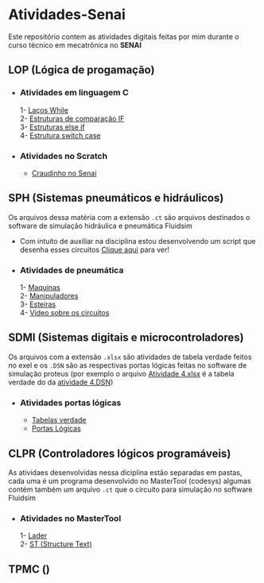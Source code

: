 # Atividades-Senai
Este repositório contem as atividades digitais feitas por mim durante o curso técnico em mecatrônica no **SENAI**  

## LOP (Lógica de progamação)  
- ### Atividades em linguagem C  
  1- [Laços While](https://github.com/samuelc254/Atividades-SENAI/blob/main/LOP/Linguagem%20C/1-%20Laços%20While.c)  
  2- [Estruturas de comparação IF](https://github.com/samuelc254/Atividades-SENAI/blob/main/LOP/Linguagem%20C/2-%20Estruturas%20de%20comparação%20If.c)  
  3- [Estruturas else if](https://github.com/samuelc254/Atividades-SENAI/blob/main/LOP/Linguagem%20C/3-%20Estruturas%20else%20if.c)  
  4- [Estrutura switch case](https://github.com/samuelc254/Atividades-SENAI/blob/main/LOP/Linguagem%20C/4-%20Estrutura%20switch%20case.c)
   
- ### Atividades no Scratch  
  - [Craudinho no Senai](https://scratch.mit.edu/projects/579456648/)  
  
## SPH (Sistemas pneumáticos e hidráulicos)  
Os arquivos dessa matéria com a extensão `.ct` são arquivos destinados o software de simulação hidráulica e pneumática Fluidsim
- Com intuito de auxiliar na disciplina estou desenvolvendo um script que desenha esses circuitos [Clique aqui](https://github.com/samuelc254/Electro-pneumatic-circuit-drawer) para ver!  
  
- ### Atividades  de pneumática
  1- [Maquinas](https://github.com/samuelc254/Atividades-SENAI/tree/main/SPH/Maquinas)  
  2- [Manipuladores](https://github.com/samuelc254/Atividades-SENAI/tree/main/SPH/Manipuladores)  
  3- [Esteiras](https://github.com/samuelc254/Atividades-SENAI/tree/main/SPH/Esteiras)  
  4- [Vídeo sobre os circuitos](https://youtu.be/KFOlISVIOaU) 
  
## SDMI (Sistemas digitais  e microcontroladores)
Os arquivos com a extensão `.xlsx` são atividades de tabela verdade feitos no exel e os `.DSN` são as respectivas portas lógicas feitas no software de simulação proteus (por exemplo o arquivo [Atividade 4.xlsx](https://github.com/samuelc254/Atividades-SENAI/blob/main/SDMI/Tabelas%20verdade/atividade%204.xlsx) é a tabela verdade do da [atividade 4.DSN](https://github.com/samuelc254/Atividades-SENAI/blob/main/SDMI/Portas%20L%C3%B3gicas/atividade%204.DSN))
  
- ### Atividades portas lógicas
  - [Tabelas verdade](https://github.com/samuelc254/Atividades-SENAI/tree/main/SDMI/Tabelas%20verdade)  
  - [Portas Lógicas](https://github.com/samuelc254/Atividades-SENAI/tree/main/SDMI/Portas%20L%C3%B3gicas)

## CLPR (Controladores lógicos programáveis)
As atividaes desenvolvidas nessa diciplina estão separadas em pastas, cada uma é um programa desenvolvido no MasterTool (codesys) algumas contém também um arquivo `.ct` que o circuito para simulação no software Fluidsim  
  
- ### Atividades no MasterTool
  1- [Lader](https://github.com/samuelc254/Atividades-SENAI/tree/main/CLPR/Lader)  
  2- [ST (Structure Text)](https://github.com/samuelc254/Atividades-SENAI/tree/main/CLPR/ST)  

## TPMC ()  
